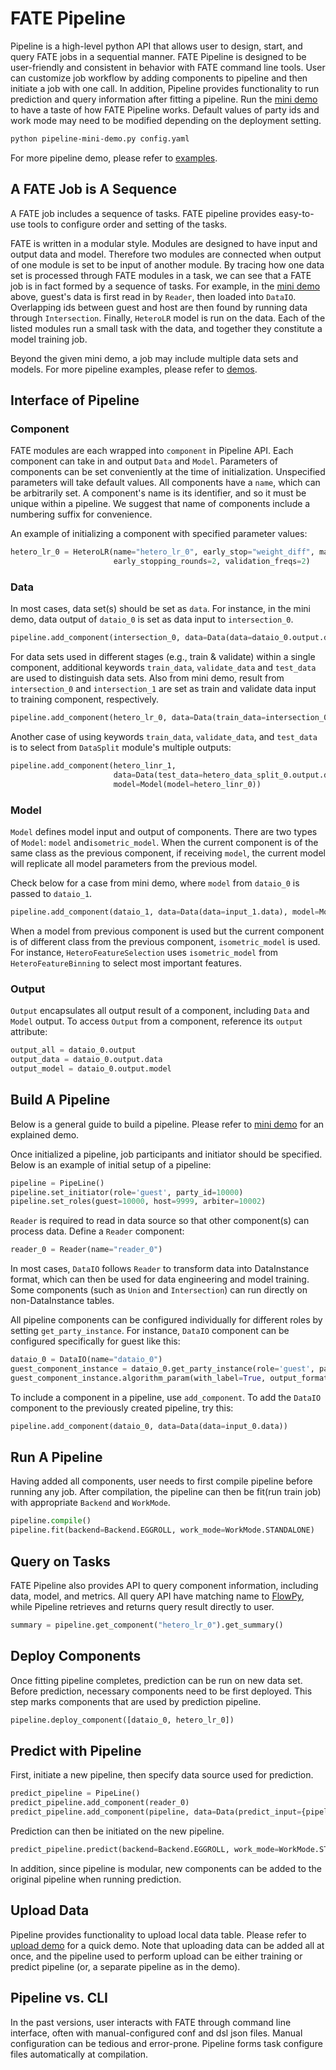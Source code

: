 # FATE Pipeline

Pipeline is a high-level python API that allows user to design, start, and query FATE jobs in a sequential manner. 
FATE Pipeline is designed to be user-friendly and consistent in behavior with FATE command line tools. 
User can customize job workflow by adding components to pipeline and then initiate a job with one call. 
In addition, Pipeline provides functionality to run prediction and query information after fitting a pipeline.
Run the [mini demo](./demo/pipeline-mini-demo.py) to have a taste of how FATE Pipeline works.
Default values of party ids and work mode may need to be modified depending on the deployment setting.

```bash
python pipeline-mini-demo.py config.yaml
```

For more pipeline demo, please refer to [examples](../../examples/pipeline).

## A FATE Job is A Sequence

A FATE job includes a sequence of tasks. FATE pipeline provides easy-to-use tools to configure order and setting of the tasks. 

FATE is written in a modular style. Modules are designed to have input and output data and model. 
Therefore two modules are connected when output of one module is set to be input of another module. 
By tracing how one data set is processed through FATE modules in a task, we can see that a FATE job is in fact formed by a sequence of tasks. 
For example, in the [mini demo](./demo/pipeline-mini-demo.py) above, guest's data is first read in by `Reader`, then loaded into `DataIO`. 
Overlapping ids between guest and host are then found by running data through `Intersection`. Finally, `HeteroLR` model is run on the data. 
Each of the listed modules run a small task with the data, and together they constitute a model training job.

Beyond the given mini demo, a job may include multiple data sets and models. For more pipeline examples, please refer to [demos](./demo/).


## Interface of Pipeline

### Component
FATE modules are each wrapped into `component` in Pipeline API. Each component can take in and output `Data` and `Model`. 
Parameters of components can be set conveniently at the time of initialization. Unspecified parameters will take default values. 
All components have a `name`, which can be arbitrarily set. A component's name is its identifier, and so it must be unique within a pipeline. 
We suggest that name of components include a numbering suffix for convenience.

An example of initializing a component with specified parameter values:
```python
hetero_lr_0 = HeteroLR(name="hetero_lr_0", early_stop="weight_diff", max_iter=10,
                       early_stopping_rounds=2, validation_freqs=2)
```

### Data 
In most cases, data set(s) should be set as `data`. 
For instance, in the mini demo, data output of `dataio_0` is set as data input to `intersection_0`.

```python
pipeline.add_component(intersection_0, data=Data(data=dataio_0.output.data))
```

For data sets used in different stages (e.g., train & validate) within a single component, 
additional keywords `train_data`, `validate_data` and `test_data` are used to distinguish data sets.
Also from mini demo, result from `intersection_0` and `intersection_1` are set as train and validate data input to training component, respectively.

```python
pipeline.add_component(hetero_lr_0, data=Data(train_data=intersection_0.output.data, validate_data=intersection_1.output.data))
```

Another case of using keywords `train_data`, `validate_data`, and `test_data` is to select from `DataSplit` module's multiple outputs:

```python
pipeline.add_component(hetero_linr_1, 
                       data=Data(test_data=hetero_data_split_0.output.data.test_data),
                       model=Model(model=hetero_linr_0))
```
    
### Model
`Model` defines model input and output of components. There are two types of `Model`: `model` and`isometric_model`.
When the current component is of the same class as the previous component, if receiving `model`,
the current model will replicate all model parameters from the previous model.

Check below for a case from mini demo, where `model` from `dataio_0` is passed to `dataio_1`.

```python
pipeline.add_component(dataio_1, data=Data(data=input_1.data), model=Model(dataio_0.output.model))
```

When a model from previous component is used but the current component is of different class from the previous component, `isometric_model` is used.
For instance, `HeteroFeatureSelection` uses `isometric_model` from `HeteroFeatureBinning` to select most important features. 


### Output
`Output` encapsulates all output result of a component, including `Data` and `Model` output. 
 To access `Output` from a component, reference its `output` attribute:

```python
output_all = dataio_0.output
output_data = dataio_0.output.data
output_model = dataio_0.output.model
```

## Build A Pipeline

Below is a general guide to build a pipeline. Please refer to [mini demo](./demo/pipeline-mini-demo.py) for an explained demo.

Once initialized a pipeline, job participants and initiator should be specified.
Below is an example of initial setup of a pipeline:

```python
pipeline = PipeLine()
pipeline.set_initiator(role='guest', party_id=10000)
pipeline.set_roles(guest=10000, host=9999, arbiter=10002)
```

`Reader` is required to read in data source so that other component(s) can process data. 
Define a `Reader` component:

```python
reader_0 = Reader(name="reader_0")
```

In most cases, `DataIO` follows `Reader` to transform data into DataInstance format,
which can then be used for data engineering and model training. 
Some components (such as `Union` and `Intersection`) can run directly on non-DataInstance tables.

All pipeline components can be configured individually for different roles by setting `get_party_instance`. 
For instance, `DataIO` component can be configured specifically for guest like this:

```python
dataio_0 = DataIO(name="dataio_0")
guest_component_instance = dataio_0.get_party_instance(role='guest', party_id=10000)
guest_component_instance.algorithm_param(with_label=True, output_format="dense")
```

To include a component in a pipeline, use `add_component`. 
To add the `DataIO` component to the previously created pipeline, try this:

```python
pipeline.add_component(dataio_0, data=Data(data=input_0.data))
```

## Run A Pipeline

Having added all components, user needs to first compile pipeline before running any job. 
After compilation, the pipeline can then be fit(run train job) with appropriate `Backend` and `WorkMode`.

```python
pipeline.compile()
pipeline.fit(backend=Backend.EGGROLL, work_mode=WorkMode.STANDALONE)
```

## Query on Tasks

FATE Pipeline also provides API to query component information, including data, model, and metrics.
All query API have matching name to [FlowPy](../fate_flow/doc), while Pipeline retrieves and returns query result directly to user. 

```python
summary = pipeline.get_component("hetero_lr_0").get_summary()
```

## Deploy Components 

Once fitting pipeline completes, prediction can be run on new data set. 
Before prediction, necessary components need to be first deployed. 
This step marks components that are used by prediction pipeline.

```python
pipeline.deploy_component([dataio_0, hetero_lr_0])
```

## Predict with Pipeline

First, initiate a new pipeline, then specify data source used for prediction.
```python
predict_pipeline = PipeLine()
predict_pipeline.add_component(reader_0)
predict_pipeline.add_component(pipeline, data=Data(predict_input={pipeline.dataio_0.input.data: reader_0.output.data}))
```

Prediction can then be initiated on the new pipeline.
```python
predict_pipeline.predict(backend=Backend.EGGROLL, work_mode=WorkMode.STANDALONE)
```

In addition, since pipeline is modular, new components can be added to the original pipeline when running prediction. 

## Upload Data

Pipeline provides functionality to upload local data table. Please refer to [upload demo](./demo/pipeline-upload.py) for a quick demo.
Note that uploading data can be added all at once, 
and the pipeline used to perform upload can be either training or predict pipeline (or, a separate pipeline as in the demo). 


## Pipeline vs. CLI 

In the past versions, user interacts with FATE through command line interface, often with manual-configured conf and dsl json files.
Manual configuration can be tedious and error-prone. Pipeline forms task configure files automatically at compilation. 

